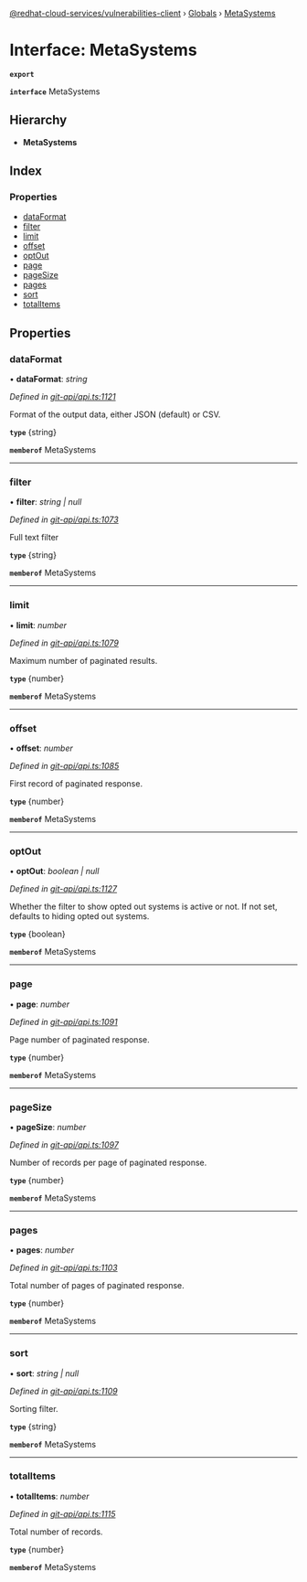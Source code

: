 [@redhat-cloud-services/vulnerabilities-client](../README.md) › [Globals](../globals.md) › [MetaSystems](metasystems.md)

# Interface: MetaSystems

**`export`** 

**`interface`** MetaSystems

## Hierarchy

* **MetaSystems**

## Index

### Properties

* [dataFormat](metasystems.md#dataformat)
* [filter](metasystems.md#filter)
* [limit](metasystems.md#limit)
* [offset](metasystems.md#offset)
* [optOut](metasystems.md#optout)
* [page](metasystems.md#page)
* [pageSize](metasystems.md#pagesize)
* [pages](metasystems.md#pages)
* [sort](metasystems.md#sort)
* [totalItems](metasystems.md#totalitems)

## Properties

###  dataFormat

• **dataFormat**: *string*

*Defined in [git-api/api.ts:1121](https://github.com/RedHatInsights/javascript-clients/blob/master/packages/vulnerabilities/git-api/api.ts#L1121)*

Format of the output data, either JSON (default) or CSV.

**`type`** {string}

**`memberof`** MetaSystems

___

###  filter

• **filter**: *string | null*

*Defined in [git-api/api.ts:1073](https://github.com/RedHatInsights/javascript-clients/blob/master/packages/vulnerabilities/git-api/api.ts#L1073)*

Full text filter

**`type`** {string}

**`memberof`** MetaSystems

___

###  limit

• **limit**: *number*

*Defined in [git-api/api.ts:1079](https://github.com/RedHatInsights/javascript-clients/blob/master/packages/vulnerabilities/git-api/api.ts#L1079)*

Maximum number of paginated results.

**`type`** {number}

**`memberof`** MetaSystems

___

###  offset

• **offset**: *number*

*Defined in [git-api/api.ts:1085](https://github.com/RedHatInsights/javascript-clients/blob/master/packages/vulnerabilities/git-api/api.ts#L1085)*

First record of paginated response.

**`type`** {number}

**`memberof`** MetaSystems

___

###  optOut

• **optOut**: *boolean | null*

*Defined in [git-api/api.ts:1127](https://github.com/RedHatInsights/javascript-clients/blob/master/packages/vulnerabilities/git-api/api.ts#L1127)*

Whether the filter to show opted out systems is active or not. If not set, defaults to hiding opted out systems.

**`type`** {boolean}

**`memberof`** MetaSystems

___

###  page

• **page**: *number*

*Defined in [git-api/api.ts:1091](https://github.com/RedHatInsights/javascript-clients/blob/master/packages/vulnerabilities/git-api/api.ts#L1091)*

Page number of paginated response.

**`type`** {number}

**`memberof`** MetaSystems

___

###  pageSize

• **pageSize**: *number*

*Defined in [git-api/api.ts:1097](https://github.com/RedHatInsights/javascript-clients/blob/master/packages/vulnerabilities/git-api/api.ts#L1097)*

Number of records per page of paginated response.

**`type`** {number}

**`memberof`** MetaSystems

___

###  pages

• **pages**: *number*

*Defined in [git-api/api.ts:1103](https://github.com/RedHatInsights/javascript-clients/blob/master/packages/vulnerabilities/git-api/api.ts#L1103)*

Total number of pages of paginated response.

**`type`** {number}

**`memberof`** MetaSystems

___

###  sort

• **sort**: *string | null*

*Defined in [git-api/api.ts:1109](https://github.com/RedHatInsights/javascript-clients/blob/master/packages/vulnerabilities/git-api/api.ts#L1109)*

Sorting filter.

**`type`** {string}

**`memberof`** MetaSystems

___

###  totalItems

• **totalItems**: *number*

*Defined in [git-api/api.ts:1115](https://github.com/RedHatInsights/javascript-clients/blob/master/packages/vulnerabilities/git-api/api.ts#L1115)*

Total number of records.

**`type`** {number}

**`memberof`** MetaSystems
